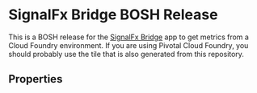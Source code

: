 # SignalFx Bridge BOSH Release

This is a BOSH release for the [SignalFx
Bridge](https://github.com/signalfx/signalfx-bridge) app to get metrics from a
Cloud Foundry environment.  If you are using Pivotal Cloud Foundry, you should
probably use the tile that is also generated from this repository.


## Properties

